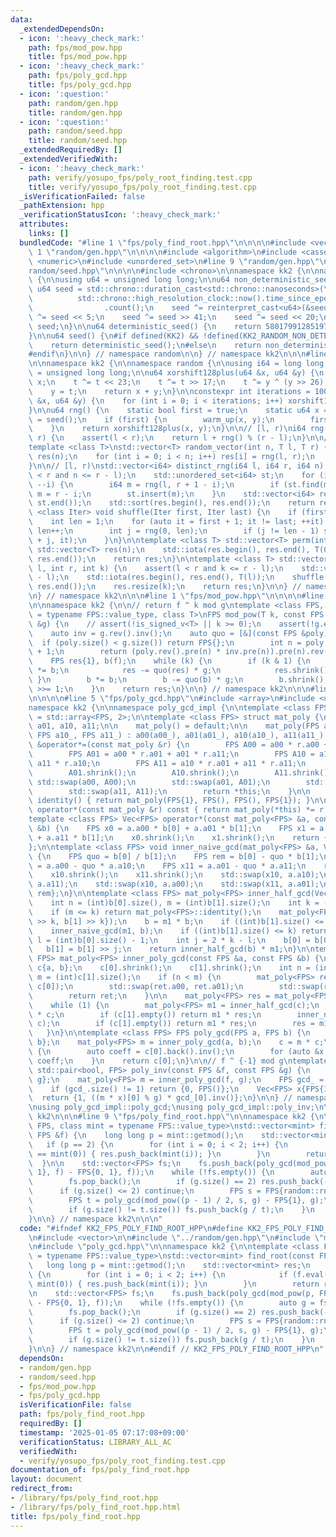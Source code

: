 ```yaml
---
data:
  _extendedDependsOn:
  - icon: ':heavy_check_mark:'
    path: fps/mod_pow.hpp
    title: fps/mod_pow.hpp
  - icon: ':heavy_check_mark:'
    path: fps/poly_gcd.hpp
    title: fps/poly_gcd.hpp
  - icon: ':question:'
    path: random/gen.hpp
    title: random/gen.hpp
  - icon: ':question:'
    path: random/seed.hpp
    title: random/seed.hpp
  _extendedRequiredBy: []
  _extendedVerifiedWith:
  - icon: ':heavy_check_mark:'
    path: verify/yosupo_fps/poly_root_finding.test.cpp
    title: verify/yosupo_fps/poly_root_finding.test.cpp
  _isVerificationFailed: false
  _pathExtension: hpp
  _verificationStatusIcon: ':heavy_check_mark:'
  attributes:
    links: []
  bundledCode: "#line 1 \"fps/poly_find_root.hpp\"\n\n\n\n#include <vector>\n\n#line\
    \ 1 \"random/gen.hpp\"\n\n\n\n#include <algorithm>\n#include <cassert>\n#include\
    \ <numeric>\n#include <unordered_set>\n#line 9 \"random/gen.hpp\"\n\n#line 1 \"\
    random/seed.hpp\"\n\n\n\n#include <chrono>\n\nnamespace kk2 {\n\nnamespace random\
    \ {\n\nusing u64 = unsigned long long;\n\nu64 non_deterministic_seed() {\n   \
    \ u64 seed = std::chrono::duration_cast<std::chrono::nanoseconds>(\n         \
    \          std::chrono::high_resolution_clock::now().time_since_epoch())\n   \
    \                .count();\n    seed ^= reinterpret_cast<u64>(&seed);\n    seed\
    \ ^= seed << 5;\n    seed ^= seed >> 41;\n    seed ^= seed << 20;\n    return\
    \ seed;\n}\n\nu64 deterministic_seed() {\n    return 5801799128519729247ull;\n\
    }\n\nu64 seed() {\n#if defined(KK2) && !defined(KK2_RANDOM_NON_DETERMINISTIC)\n\
    \    return deterministic_seed();\n#else\n    return non_deterministic_seed();\n\
    #endif\n}\n\n} // namespace random\n\n} // namespace kk2\n\n\n#line 11 \"random/gen.hpp\"\
    \n\nnamespace kk2 {\n\nnamespace random {\n\nusing i64 = long long;\nusing u64\
    \ = unsigned long long;\n\nu64 xorshift128plus(u64 &x, u64 &y) {\n    u64 t =\
    \ x;\n    t ^= t << 23;\n    t ^= t >> 17;\n    t ^= y ^ (y >> 26);\n    x = y;\n\
    \    y = t;\n    return x + y;\n}\n\nconstexpr int iterations = 100;\n\nvoid warm_up(u64\
    \ &x, u64 &y) {\n    for (int i = 0; i < iterations; i++) xorshift128plus(x, y);\n\
    }\n\nu64 rng() {\n    static bool first = true;\n    static u64 x = seed(), y\
    \ = seed();\n    if (first) {\n        warm_up(x, y);\n        first = false;\n\
    \    }\n    return xorshift128plus(x, y);\n}\n\n// [l, r)\ni64 rng(i64 l, i64\
    \ r) {\n    assert(l < r);\n    return l + rng() % (r - l);\n}\n\n// [l, r)\n\
    template <class T>\nstd::vector<T> random_vector(int n, T l, T r) {\n    std::vector<T>\
    \ res(n);\n    for (int i = 0; i < n; i++) res[i] = rng(l, r);\n    return res;\n\
    }\n\n// [l, r)\nstd::vector<i64> distinct_rng(i64 l, i64 r, i64 n) {\n    assert(l\
    \ < r and n <= r - l);\n    std::unordered_set<i64> st;\n    for (i64 i = n; i;\
    \ --i) {\n        i64 m = rng(l, r + 1 - i);\n        if (st.find(m) != st.end())\
    \ m = r - i;\n        st.insert(m);\n    }\n    std::vector<i64> res(st.begin(),\
    \ st.end());\n    std::sort(res.begin(), res.end());\n    return res;\n}\n\ntemplate\
    \ <class Iter> void shuffle(Iter first, Iter last) {\n    if (first == last) return;\n\
    \    int len = 1;\n    for (auto it = first + 1; it != last; ++it) {\n       \
    \ len++;\n        int j = rng(0, len);\n        if (j != len - 1) std::iter_swap(first\
    \ + j, it);\n    }\n}\n\ntemplate <class T> std::vector<T> perm(int n) {\n   \
    \ std::vector<T> res(n);\n    std::iota(res.begin(), res.end(), T(0));\n    shuffle(res.begin(),\
    \ res.end());\n    return res;\n}\n\ntemplate <class T> std::vector<T> choices(int\
    \ l, int r, int k) {\n    assert(l < r and k <= r - l);\n    std::vector<T> res(r\
    \ - l);\n    std::iota(res.begin(), res.end(), T(l));\n    shuffle(res.begin(),\
    \ res.end());\n    res.resize(k);\n    return res;\n}\n\n} // namespace random\n\
    \n} // namespace kk2\n\n\n#line 1 \"fps/mod_pow.hpp\"\n\n\n\n#line 5 \"fps/mod_pow.hpp\"\
    \n\nnamespace kk2 {\n\n// return f ^ k mod g\ntemplate <class FPS, class mint\
    \ = typename FPS::value_type, class T>\nFPS mod_pow(T k, const FPS &f, const FPS\
    \ &g) {\n    // assert(!is_signed_v<T> || k >= 0);\n    assert(!g.empty());\n\n\
    \    auto inv = g.rev().inv();\n    auto quo = [&](const FPS &poly) {\n      \
    \  if (poly.size() < g.size()) return FPS{};\n        int n = poly.size() - g.size()\
    \ + 1;\n        return (poly.rev().pre(n) * inv.pre(n)).pre(n).rev();\n    };\n\
    \    FPS res{1}, b(f);\n    while (k) {\n        if (k & 1) {\n            res\
    \ *= b;\n            res -= quo(res) * g;\n            res.shrink();\n       \
    \ }\n        b *= b;\n        b -= quo(b) * g;\n        b.shrink();\n        k\
    \ >>= 1;\n    }\n    return res;\n}\n\n} // namespace kk2\n\n\n#line 1 \"fps/poly_gcd.hpp\"\
    \n\n\n\n#line 5 \"fps/poly_gcd.hpp\"\n#include <array>\n#include <utility>\n\n\
    namespace kk2 {\n\nnamespace poly_gcd_impl {\n\ntemplate <class FPS> using Vec\
    \ = std::array<FPS, 2>;\n\ntemplate <class FPS> struct mat_poly {\n    FPS a00,\
    \ a01, a10, a11;\n\n    mat_poly() = default;\n\n    mat_poly(FPS a00_, FPS a01_,\
    \ FPS a10_, FPS a11_) : a00(a00_), a01(a01_), a10(a10_), a11(a11_) {}\n\n    mat_poly\
    \ &operator*=(const mat_poly &r) {\n        FPS A00 = a00 * r.a00 + a01 * r.a10;\n\
    \        FPS A01 = a00 * r.a01 + a01 * r.a11;\n        FPS A10 = a10 * r.a00 +\
    \ a11 * r.a10;\n        FPS A11 = a10 * r.a01 + a11 * r.a11;\n        A00.shrink();\n\
    \        A01.shrink();\n        A10.shrink();\n        A11.shrink();\n       \
    \ std::swap(a00, A00);\n        std::swap(a01, A01);\n        std::swap(a10, A10);\n\
    \        std::swap(a11, A11);\n        return *this;\n    }\n\n    static mat_poly\
    \ identity() { return mat_poly(FPS{1}, FPS(), FPS(), FPS{1}); }\n\n    mat_poly\
    \ operator*(const mat_poly &r) const { return mat_poly(*this) *= r; }\n};\n\n\
    template <class FPS> Vec<FPS> operator*(const mat_poly<FPS> &a, const Vec<FPS>\
    \ &b) {\n    FPS x0 = a.a00 * b[0] + a.a01 * b[1];\n    FPS x1 = a.a10 * b[0]\
    \ + a.a11 * b[1];\n    x0.shrink();\n    x1.shrink();\n    return {x0, x1};\n\
    };\n\ntemplate <class FPS> void inner_naive_gcd(mat_poly<FPS> &a, Vec<FPS> &b)\
    \ {\n    FPS quo = b[0] / b[1];\n    FPS rem = b[0] - quo * b[1];\n    FPS x10\
    \ = a.a00 - quo * a.a10;\n    FPS x11 = a.a01 - quo * a.a11;\n    rem.shrink();\n\
    \    x10.shrink();\n    x11.shrink();\n    std::swap(x10, a.a10);\n    std::swap(x11,\
    \ a.a11);\n    std::swap(x10, a.a00);\n    std::swap(x11, a.a01);\n    b = {b[1],\
    \ rem};\n}\n\ntemplate <class FPS> mat_poly<FPS> inner_half_gcd(Vec<FPS> b) {\n\
    \    int n = (int)b[0].size(), m = (int)b[1].size();\n    int k = (n + 1) >> 1;\n\
    \    if (m <= k) return mat_poly<FPS>::identity();\n    mat_poly<FPS> m1 = inner_half_gcd(Vec<FPS>{b[0]\
    \ >> k, b[1] >> k});\n    b = m1 * b;\n    if ((int)b[1].size() <= k) return m1;\n\
    \    inner_naive_gcd(m1, b);\n    if ((int)b[1].size() <= k) return m1;\n    int\
    \ l = (int)b[0].size() - 1;\n    int j = 2 * k - l;\n    b[0] = b[0] >> j;\n \
    \   b[1] = b[1] >> j;\n    return inner_half_gcd(b) * m1;\n}\n\ntemplate <class\
    \ FPS> mat_poly<FPS> inner_poly_gcd(const FPS &a, const FPS &b) {\n    Vec<FPS>\
    \ c{a, b};\n    c[0].shrink();\n    c[1].shrink();\n    int n = (int)c[0].size(),\
    \ m = (int)c[1].size();\n    if (n < m) {\n        mat_poly<FPS> ret = inner_poly_gcd(c[1],\
    \ c[0]);\n        std::swap(ret.a00, ret.a01);\n        std::swap(ret.a10, ret.a11);\n\
    \        return ret;\n    }\n\n    mat_poly<FPS> res = mat_poly<FPS>::identity();\n\
    \    while (1) {\n        mat_poly<FPS> m1 = inner_half_gcd(c);\n        c = m1\
    \ * c;\n        if (c[1].empty()) return m1 * res;\n        inner_naive_gcd(m1,\
    \ c);\n        if (c[1].empty()) return m1 * res;\n        res = m1 * res;\n \
    \   }\n}\n\ntemplate <class FPS> FPS poly_gcd(FPS a, FPS b) {\n    Vec<FPS> c{a,\
    \ b};\n    mat_poly<FPS> m = inner_poly_gcd(a, b);\n    c = m * c;\n    if (!c[0].empty())\
    \ {\n        auto coeff = c[0].back().inv();\n        for (auto &x : c[0]) x *=\
    \ coeff;\n    }\n    return c[0];\n}\n\n// f ^ {-1} mod g\ntemplate <class FPS>\
    \ std::pair<bool, FPS> poly_inv(const FPS &f, const FPS &g) {\n    Vec<FPS> c{f,\
    \ g};\n    mat_poly<FPS> m = inner_poly_gcd(f, g);\n    FPS gcd_ = (m * c)[0];\n\
    \    if (gcd_.size() != 1) return {0, FPS()};\n    Vec<FPS> x{FPS{1}, g};\n  \
    \  return {1, ((m * x)[0] % g) * gcd_[0].inv()};\n}\n\n} // namespace poly_gcd_impl\n\
    \nusing poly_gcd_impl::poly_gcd;\nusing poly_gcd_impl::poly_inv;\n\n} // namespace\
    \ kk2\n\n\n#line 9 \"fps/poly_find_root.hpp\"\n\nnamespace kk2 {\n\ntemplate <class\
    \ FPS, class mint = typename FPS::value_type>\nstd::vector<mint> find_root(const\
    \ FPS &f) {\n    long long p = mint::getmod();\n    std::vector<mint> res;\n \
    \   if (p == 2) {\n        for (int i = 0; i < 2; i++) {\n            if (f.eval(mint(i))\
    \ == mint(0)) { res.push_back(mint(i)); }\n        }\n        return res;\n  \
    \  }\n\n    std::vector<FPS> fs;\n    fs.push_back(poly_gcd(mod_pow(p, FPS{0,\
    \ 1}, f) - FPS{0, 1}, f));\n    while (!fs.empty()) {\n        auto g = fs.back();\n\
    \        fs.pop_back();\n        if (g.size() == 2) res.push_back(-g[0]);\n  \
    \      if (g.size() <= 2) continue;\n        FPS s = FPS{random::rng(0, p), 1};\n\
    \        FPS t = poly_gcd(mod_pow((p - 1) / 2, s, g) - FPS{1}, g);\n        fs.push_back(t);\n\
    \        if (g.size() != t.size()) fs.push_back(g / t);\n    }\n    return res;\n\
    }\n\n} // namespace kk2\n\n\n"
  code: "#ifndef KK2_FPS_POLY_FIND_ROOT_HPP\n#define KK2_FPS_POLY_FIND_ROOT_HPP 1\n\
    \n#include <vector>\n\n#include \"../random/gen.hpp\"\n#include \"mod_pow.hpp\"\
    \n#include \"poly_gcd.hpp\"\n\nnamespace kk2 {\n\ntemplate <class FPS, class mint\
    \ = typename FPS::value_type>\nstd::vector<mint> find_root(const FPS &f) {\n \
    \   long long p = mint::getmod();\n    std::vector<mint> res;\n    if (p == 2)\
    \ {\n        for (int i = 0; i < 2; i++) {\n            if (f.eval(mint(i)) ==\
    \ mint(0)) { res.push_back(mint(i)); }\n        }\n        return res;\n    }\n\
    \n    std::vector<FPS> fs;\n    fs.push_back(poly_gcd(mod_pow(p, FPS{0, 1}, f)\
    \ - FPS{0, 1}, f));\n    while (!fs.empty()) {\n        auto g = fs.back();\n\
    \        fs.pop_back();\n        if (g.size() == 2) res.push_back(-g[0]);\n  \
    \      if (g.size() <= 2) continue;\n        FPS s = FPS{random::rng(0, p), 1};\n\
    \        FPS t = poly_gcd(mod_pow((p - 1) / 2, s, g) - FPS{1}, g);\n        fs.push_back(t);\n\
    \        if (g.size() != t.size()) fs.push_back(g / t);\n    }\n    return res;\n\
    }\n\n} // namespace kk2\n\n#endif // KK2_FPS_POLY_FIND_ROOT_HPP\n"
  dependsOn:
  - random/gen.hpp
  - random/seed.hpp
  - fps/mod_pow.hpp
  - fps/poly_gcd.hpp
  isVerificationFile: false
  path: fps/poly_find_root.hpp
  requiredBy: []
  timestamp: '2025-01-05 07:17:08+09:00'
  verificationStatus: LIBRARY_ALL_AC
  verifiedWith:
  - verify/yosupo_fps/poly_root_finding.test.cpp
documentation_of: fps/poly_find_root.hpp
layout: document
redirect_from:
- /library/fps/poly_find_root.hpp
- /library/fps/poly_find_root.hpp.html
title: fps/poly_find_root.hpp
---
```

